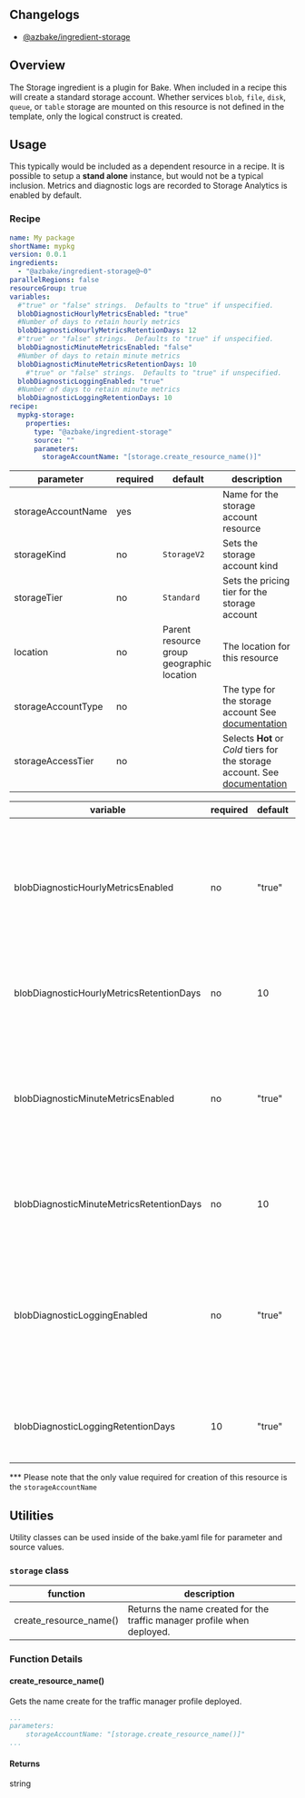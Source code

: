 ## Changelogs
* [@azbake/ingredient-storage](./CHANGELOG.md)

## Overview

The Storage ingredient is a plugin for Bake.  When included in a recipe this will create a standard storage account. Whether services `blob`, `file`, `disk`, `queue`, or `table` storage are mounted on this resource is not defined in the template, only the logical construct is created.

## Usage

This typically would be included as a dependent resource in a recipe. It is possible to setup a **stand alone** instance, but would not be a typical inclusion.  Metrics and diagnostic logs are recorded to Storage Analytics is enabled by default.

### Recipe
```yaml
name: My package
shortName: mypkg
version: 0.0.1
ingredients:
  - "@azbake/ingredient-storage@~0"
parallelRegions: false
resourceGroup: true
variables:
  #"true" or "false" strings.  Defaults to "true" if unspecified.
  blobDiagnosticHourlyMetricsEnabled: "true"
  #Number of days to retain hourly metrics
  blobDiagnosticHourlyMetricsRetentionDays: 12
  #"true" or "false" strings.  Defaults to "true" if unspecified.
  blobDiagnosticMinuteMetricsEnabled: "false"
  #Number of days to retain minute metrics
  blobDiagnosticMinuteMetricsRetentionDays: 10    
    #"true" or "false" strings.  Defaults to "true" if unspecified.
  blobDiagnosticLoggingEnabled: "true"
  #Number of days to retain minute metrics
  blobDiagnosticLoggingRetentionDays: 10    
recipe:
  mypkg-storage:
    properties:
      type: "@azbake/ingredient-storage"
      source: ""
      parameters:
        storageAccountName: "[storage.create_resource_name()]"
```


| parameter |required|default|description|
|---------|--------|-----------|-----------|
| storageAccountName | yes | | Name for the storage account resource |
| storageKind | no | `StorageV2` | Sets the storage account kind |
| storageTier | no | `Standard` | Sets the pricing tier for the storage account |
| location | no | Parent resource group geographic location | The location for this resource |
| storageAccountType | no | | The type for the storage account See [documentation](https://docs.microsoft.com/en-us/azure/templates/microsoft.storage/2018-11-01/storageaccounts) |
| storageAccessTier | no | | Selects **Hot** or *Cold* tiers for the storage account. See [documentation](https://docs.microsoft.com/en-us/azure/storage/blobs/storage-blob-storage-tiers) |

| variable |required|default|description|
|---------|--------|-----------|-----------|
| blobDiagnosticHourlyMetricsEnabled | no | "true" | Enables recording of hourly metrics to Storage Analytics. Currently accepts "true" / "false" as strings only. |
| blobDiagnosticHourlyMetricsRetentionDays | no | 10 | Data retention of hourly metrics in Storage Analytics. |
| blobDiagnosticMinuteMetricsEnabled | no | "true" | Enables recording of minute metrics to Storage Analytics. Currently accepts "true" / "false" as strings only.  |
| blobDiagnosticMinuteMetricsRetentionDays | no | 10 | Data retention of minute metrics in Storage Analytics |
| blobDiagnosticLoggingEnabled | no | "true" | Enables recording of diagnostic logs to Storage Analytics.   Currently accepts "true" / "false" as strings only. |
| blobDiagnosticLoggingRetentionDays | 10 | "true" | Data retention of diagnostic logs in Storage Analytics |

*** Please note that the only value required for creation of this resource is the `storageAccountName`

## Utilities

Utility classes can be used inside of the bake.yaml file for parameter and source values.

### ``storage`` class

|function|description|
|--------|-----------|
|create_resource_name()| Returns the name created for the traffic manager profile when deployed.|

### Function Details

#### create_resource_name()
Gets the name create for the traffic manager profile deployed.

```yaml
...
parameters:
    storageAccountName: "[storage.create_resource_name()]"
...
```

#### Returns
string
